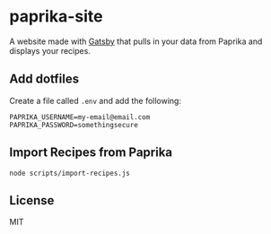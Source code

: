 # paprika-site

A website made with [Gatsby](https://www.gatsbyjs.org/) that pulls in your data from Paprika and displays your recipes.

## Add dotfiles

Create a file called `.env` and add the following:

```
PAPRIKA_USERNAME=my-email@email.com
PAPRIKA_PASSWORD=somethingsecure
```

## Import Recipes from Paprika

```
node scripts/import-recipes.js
```

## License

MIT
